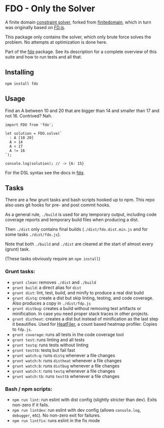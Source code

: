 # FDO - Only the Solver

A finite domain [constraint solver](https://en.wikipedia.org/wiki/Constraint_logic_programming), forked from [finitedomain](https://github.com/the-grid/finitedomain), which in turn was originally based on [FD.js](https://github.com/srikumarks/FD.js/wiki/API).

This package only contains the solver, which only brute force solves the problem. No attempts at optimization is done here.

Part of the [fdq](https://github.com/qfox/fdq) package. See its description for a complete overview of this suite and how to run tests and all that.

## Installing

```
npm install fdo
```

## Usage

Find an A between 10 and 20 that are bigger than 14 and smaller than 17 and not 16. Contrived? Nah.

```es6
import FDO from 'fdo';

let solution = FDO.solve(`
  : A [10 20]
  A > 14
  A < 17
  A != 16
`);

console.log(solution); // -> {A: 15}
```

For the DSL syntax see the docs in [fdq](https://github.com/qfox/fdq).

## Tasks

There are a few grunt tasks and bash scripts hooked up to npm. This repo also uses git hooks for pre- and post commit hooks.

As a general rule, `./build` is used for any temporary output, including code coverage reports and temporary build files when producing a dist.

Then `./dist` only contains final builds (`./dist/fdo.dist.min.js` and for some tasks `./dist/fdo.js`).

Note that both `./build` and `./dist` are cleared at the start of almost every (grunt) task.

(These tasks obviously require an `npm install`)

### Grunt tasks:

- `grunt clean`: removes `./dist` and `./build`
- `grunt build`: a direct alias for `dist`
- `grunt dist`: lint, test, build, and minify to produce a real dist build
- `grunt distq`: create a dist but skip linting, testing, and code coverage. Also produces a copy in `./dist/fdp.js`
- `grunt distbug`: creates a build without removing test artifacts or minification. In case you need proper stack traces in other projects.
- `grunt distheat`: creates a dist but instead of minification as the last step it beautifies. Used for [HeatFiler](https://qfox.github.io/heatfiler/src/index.html), a count based heatmap profiler. Copies to `fdp.js`.
- `grunt coverage`: runs all tests in the code coverage tool
- `grunt test`: runs linting and all tests
- `grunt testq`: runs tests without linting
- `grunt testtb`: testq but fail fast
- `grunt watch:q`: runs `distq` whenever a file changes
- `grunt watch:h`: runs `distheat` whenever a file changes
- `grunt watch:b`: runs `distbug` whenever a file changes
- `grunt watch:t`: runs `testq` whenever a file changes
- `grunt watch:tb`: runs `testtb` whenever a file changes

### Bash / npm scripts:

- `npm run lint`: run eslint with dist config (slightly stricter than dev). Exits non-zero if it fails.
- `npm run lintdev`: run eslint with dev config (allows `console.log`, `debugger`, etc). No non-zero exit for failures.
- `npm run lintfix`: runs eslint in the fix mode
